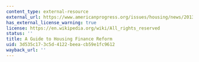 ```yaml
---
content_type: external-resource
external_url: https://www.americanprogress.org/issues/housing/news/2013/10/23/77881/a-guide-to-housing-finance-reform/
has_external_license_warning: true
license: https://en.wikipedia.org/wiki/All_rights_reserved
status: ''
title: A Guide to Housing Finance Reform
uid: 3d535c17-3c5d-4122-beea-cb59e1fc9612
wayback_url: ''
---
```


